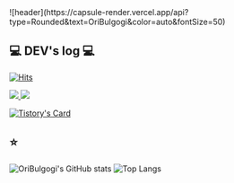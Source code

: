 <div align="left">
![header](https://capsule-render.vercel.app/api?type=Rounded&text=OriBulgogi&color=auto&fontSize=50)
</br>

## 💻 DEV's log 💻
[![Hits](https://hits.seeyoufarm.com/api/count/incr/badge.svg?url=https%3A%2F%2Fgithub.com%2FgOriBulgogi%2Fhit-counter&count_bg=%2379C83D&title_bg=%23555555&icon=&icon_color=%23E7E7E7&title=hits&edge_flat=false)](https://hits.seeyoufarm.com)                  


<a href="https://ideal-soil.tistory.com/" rel="nofollow">
    <img src="https://img.shields.io/badge/
        Velog-20c997?style=for-the-badge&logo=Vimeo&logoColor=white"> 
</a>
    
<a href="https://massive-lantern-8cc.notion.site/28f3706fa34543d3bc1a93b3a07ff42d?pvs=74" rel="nofollow">
        <img src="https://camo.githubusercontent.com/1e00cbea8fa1520cf048c137e8376a80f5fdb68dc04ee8c30e4478013664a7d6/68747470733a2f2f696d672e736869656c64732e696f2f62616467652f4e6f74696f6e2d3939393946463f7374796c653d666f722d7468652d6261646765266c6f676f3d4e6f74696f6e266c6f676f436f6c6f723d7768697465" data-canonical-src="https://img.shields.io/badge/Notion-9999FF?style=for-the-badge&amp;logo=Notion&amp;logoColor=white" style="max-width: 100%;"> 
    </a>
</br>

[![Tistory's Card](https://github-readme-tistory-card.vercel.app/api?name=ideal-soil&theme=default)](https://ideal-soil.tistory.com/)



## ⭐
![OriBulgogi's GitHub stats](https://github-readme-stats.vercel.app/api?username=OriBulgogi&show_icons=true&theme=cobalt)
![Top Langs](https://github-readme-stats.vercel.app/api/top-langs/?username=OriBulgogi&layout=compact&theme=cobalt)
</div>

<!--
**OriBulgogi/OriBulgogi** is a ✨ _special_ ✨ repository because its `README.md` (this file) appears on your GitHub profile.

Here are some ideas to get you started:

- 🔭 I’m currently working on ...
- 🌱 I’m currently learning ...
- 👯 I’m looking to collaborate on ...
- 🤔 I’m looking for help with ...
- 💬 Ask me about ...
- 📫 How to reach me: ...
- 😄 Pronouns: ...
- ⚡ Fun fact: ...
-->
